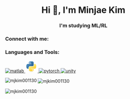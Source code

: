 <h1 align="center">Hi 👋, I'm Minjae Kim</h1>
<h3 align="center">I'm studying ML/RL</h3>

<h3 align="left">Connect with me:</h3>
<p align="left">
</p>

<h3 align="left">Languages and Tools:</h3>
<p align="left"> <a href="https://www.mathworks.com/" target="_blank" rel="noreferrer"> <img src="https://upload.wikimedia.org/wikipedia/commons/2/21/Matlab_Logo.png" alt="matlab" width="40" height="40"/> </a> <a href="https://www.python.org" target="_blank" rel="noreferrer"> <img src="https://raw.githubusercontent.com/devicons/devicon/master/icons/python/python-original.svg" alt="python" width="40" height="40"/> </a> <a href="https://pytorch.org/" target="_blank" rel="noreferrer"> <img src="https://www.vectorlogo.zone/logos/pytorch/pytorch-icon.svg" alt="pytorch" width="40" height="40"/> </a> <a href="https://unity.com/" target="_blank" rel="noreferrer"> <img src="https://www.vectorlogo.zone/logos/unity3d/unity3d-icon.svg" alt="unity" width="40" height="40"/> </a> </p>

<p><img align="left" src="https://github-readme-stats.vercel.app/api/top-langs?username=mjkim001130&show_icons=true&locale=en&layout=compact" alt="mjkim001130" /></p>

<p>&nbsp;<img align="center" src="https://github-readme-stats.vercel.app/api?username=mjkim001130&show_icons=true&locale=en" alt="mjkim001130" /></p>

<p><img align="center" src="https://github-readme-streak-stats.herokuapp.com/?user=mjkim001130&" alt="mjkim001130" /></p>
